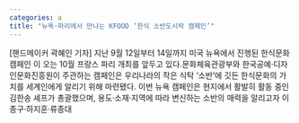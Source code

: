```yaml
---
categories: a
title: "뉴욕·파리에서 만나는 KFOOD ‘한식 소반도시락 캠페인’"
---
```

[핸드메이커 곽혜인 기자] 지난 9월 12일부터 14일까지 미국 뉴욕에서 진행된 한식문화 캠페인 이 오는 10월 프랑스 파리 개최를 앞두고 있다.문화체육관광부와 한국공예·디자인문화진흥원이 주관하는  캠페인은 우리나라의 작은 식탁 ‘소반’에 깃든 한식문화의 가치를 세계인에게 알리기 위해 마련됐다. 이번 뉴욕 캠페인은 현지에서 활발히 활동 중인 김한송 셰프가 총괄했으며, 용도·소재·지역에 따라 변신하는 소반의 매력을 알리고자 이종구·하지훈·류종대